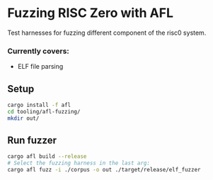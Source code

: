 # Fuzzing RISC Zero with AFL

Test harnesses for fuzzing different component of the risc0 system.

### Currently covers:

* ELF file parsing


## Setup

```bash
cargo install -f afl
cd tooling/afl-fuzzing/
mkdir out/
```

## Run fuzzer

```bash
cargo afl build --release
# Select the fuzzing harness in the last arg:
cargo afl fuzz -i ./corpus -o out ./target/release/elf_fuzzer
```